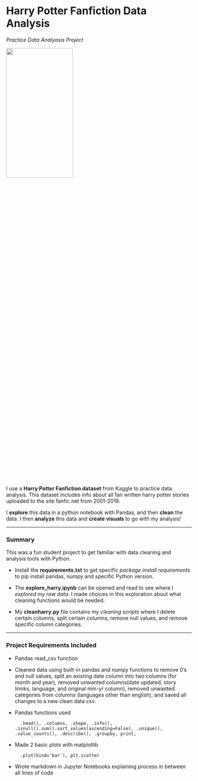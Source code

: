# Harry Potter Fanfiction Data Analysis
*Practice Data Analyasis Project*

<img src="https://images.unsplash.com/photo-1551269901-5c5e14c25df7?ixlib=rb-4.0.3&ixid=MnwxMjA3fDB8MHxwaG90by1wYWdlfHx8fGVufDB8fHx8&auto=format&fit=crop&w=2669&q=80"  width="60%" height="30%">

I use a **Harry Potter Fanfiction dataset** from Kaggle to practice data analysis. This dataset includes info about all fan written harry potter stories uploaded to the site fanfic.net from 2001-2019.  

I **explore** this data in a python notebook with Pandas, and then **clean** the data. I then **analyze** this data and **create visuals** to go with my analysis!

---

<h3>Summary</h3>

This was a fun student project to get familiar with data cleaning and analysis tools with Python.

- Install the **requirements.txt** to get specific *package install requirements* to pip install pandas, numpy and specific Python version. 

- The **explore_harry.ipynb** can be opened and read to see where I *explored my raw data*. I made choices in this exploration about what cleaning functions would be needed.

- My **cleanharry.py** file contains my *cleaning scripts* where I delete certain columns, split certain columns, remove null values, and remove specific column categories. 

---

<h3>Project Requirements Included</h3>

- Pandas read_csv function 

- Cleaned data using built-in pandas and numpy functions to remove 0’s and null values, split an existing date column into two columns (for month and year), removed unwanted columns(date updated, story linnks, language, and original mm-yr column), removed unwanted categories from columns (languages other than english), and saved all changes to a new clean data csv.

- Pandas functions used
   
        .head(), .columns, .shape, .info(), .isnull().sum().sort_values(ascending=False), .unique(), .value_counts(), .describe(), .groupby, print, 

- Made 2 basic plots with matplotlib

        .plot(kind='bar'), plt.scatter

- Wrote markdown in Jupyter Notebooks explaining process in between all lines of code